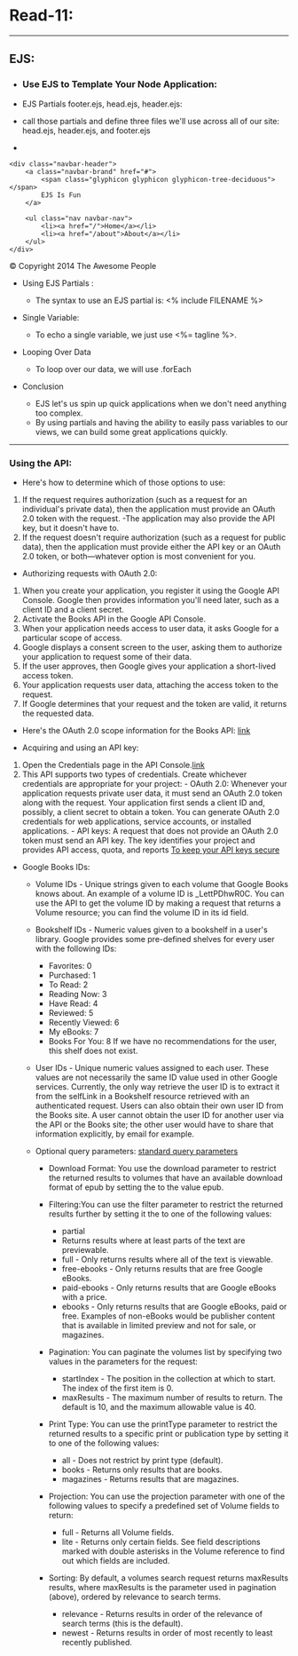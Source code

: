 # Read-11:

--------------

## EJS:


 - ### Use EJS to Template Your Node Application:
 
  - EJS Partials footer.ejs, head.ejs, header.ejs:
   -  call those partials and define three files we'll use across all of our site: head.ejs, header.ejs, and footer.ejs
   
   - <!-- views/partials/head.ejs -->
<meta charset="UTF-8">
<title>Super Awesome</title>

<!-- CSS (load bootstrap from a CDN) -->
<link rel="stylesheet" href="//maxcdn.bootstrapcdn.com/bootstrap/3.2.0/css/bootstrap.min.css">
<style>
    body    { padding-top:50px; }
</style>
<!-- views/partials/header.ejs -->

<nav class="navbar navbar-default" role="navigation">
<div class="container-fluid">

    <div class="navbar-header">
        <a class="navbar-brand" href="#">
            <span class="glyphicon glyphicon glyphicon-tree-deciduous"></span>
            EJS Is Fun
        </a>

        <ul class="nav navbar-nav">
            <li><a href="/">Home</a></li>
            <li><a href="/about">About</a></li>
        </ul>
    </div>

</div>
</nav>
<!-- views/partials/footer.ejs -->
<p class="text-center text-muted">© Copyright 2014 The Awesome People</p>

- Using EJS Partials :
  -  The syntax to use an EJS partial is: <% include FILENAME %>
- Single Variable:
  - To echo a single variable, we just use <%= tagline %>.
  
- Looping Over Data
  - To loop over our data, we will use .forEach

- Conclusion
  - EJS let's us spin up quick applications when we don't need anything too complex.
  - By using partials and having the ability to easily pass variables to our views, we can build some great applications quickly.
  
 ---------
 ### Using the API:
 
  - Here's how to determine which of those options to use:
   1. If the request requires authorization (such as a request for an individual's private data), then the application must provide an OAuth 2.0 token with the request.
    -The application may also provide the API key, but it doesn't have to.
  2. If the request doesn't require authorization (such as a request for public data), then the application must provide either the API key or an OAuth 2.0 token, or both—whatever option is most convenient for you.
  
  - Authorizing requests with OAuth 2.0:
   1. When you create your application, you register it using the Google API Console. Google then provides information you'll need later, such as a client ID and a client secret.
   2. Activate the Books API in the Google API Console.
   3. When your application needs access to user data, it asks Google for a particular scope of access.
   4. Google displays a consent screen to the user, asking them to authorize your application to request some of their data.
   5. If the user approves, then Google gives your application a short-lived access token.
   6. Your application requests user data, attaching the access token to the request.
   7. If Google determines that your request and the token are valid, it returns the requested data.
   
   - Here's the OAuth 2.0 scope information for the Books API: [link](https://www.googleapis.com/auth/books)
   
  - Acquiring and using an API key:
   1. Open the Credentials page in the API Console.[link](https://console.developers.google.com/apis/credentials?pli=1)
   2. This API supports two types of credentials. Create whichever credentials are appropriate for your project:
     - OAuth 2.0: Whenever your application requests private user data, it must send an OAuth 2.0 token along with the request. Your application first sends a client ID and, possibly, a client secret to obtain a token. You can generate OAuth 2.0 credentials for web applications, service accounts, or installed applications.
     - API keys: A request that does not provide an OAuth 2.0 token must send an API key. The key identifies your project and provides API access, quota, and reports
     [To keep your API keys secure](https://cloud.google.com/docs/authentication/api-keys)
     
   - Google Books IDs:
     - Volume IDs - Unique strings given to each volume that Google Books knows about. An example of a volume ID is _LettPDhwR0C. You can use the API to get the volume ID by making a request that returns a Volume resource; you can find the volume ID in its id field.
     - Bookshelf IDs - Numeric values given to a bookshelf in a user's library. Google provides some pre-defined shelves for every user with the following IDs:
         - Favorites: 0
         - Purchased: 1
         - To Read: 2
         - Reading Now: 3
         - Have Read: 4
         - Reviewed: 5
         - Recently Viewed: 6
         - My eBooks: 7
         - Books For You: 8 If we have no recommendations for the user, this shelf does not exist.
     - User IDs - Unique numeric values assigned to each user. These values are not necessarily the same ID value used in other Google services. Currently, the only way retrieve the user ID is to extract it from the selfLink in a Bookshelf resource retrieved with an authenticated request. Users can also obtain their own user ID from the Books site. A user cannot obtain the user ID for another user via the API or the Books site; the other user would have to share that information explicitly, by email for example.
     
     - Optional query parameters:
     [ standard query parameters](https://developers.google.com/books/docs/v1/using#st_params)
       - Download Format: You use the download parameter to restrict the returned results to volumes that have an available download format of epub by setting the to the value epub.
       - Filtering:You can use the filter parameter to restrict the returned results further by setting it the to one of the following values:
          - partial 
          - Returns results where at least parts of the text are previewable.
          - full - Only returns results where all of the text is viewable.
          - free-ebooks - Only returns results that are free Google eBooks.
          - paid-ebooks - Only returns results that are Google eBooks with a price.
          - ebooks - Only returns results that are Google eBooks, paid or free.
          Examples of non-eBooks would be publisher content that is available in limited preview and not for sale, or magazines.
          
       - Pagination: You can paginate the volumes list by specifying two values in the parameters for the request:   
           - startIndex - The position in the collection at which to start. The index of the first item is 0.
           - maxResults - The maximum number of results to return. The default is 10, and the maximum allowable value is 40.
       - Print Type: You can use the printType parameter to restrict the returned results to a specific print or publication type by setting it to one of the following values:    
          - all - Does not restrict by print type (default).
          - books - Returns only results that are books.
          - magazines - Returns results that are magazines.
       - Projection: You can use the projection parameter with one of the following values to specify a predefined set of Volume fields to return:   
          - full - Returns all Volume fields.
          - lite - Returns only certain fields. See field descriptions marked with double asterisks in the Volume reference to find out which fields are included.
       - Sorting: By default, a volumes search request returns maxResults results, where maxResults is the parameter used in pagination (above), ordered by relevance to search terms.
          - relevance - Returns results in order of the relevance of search terms (this is the default).
          - newest - Returns results in order of most recently to least recently published.
          
